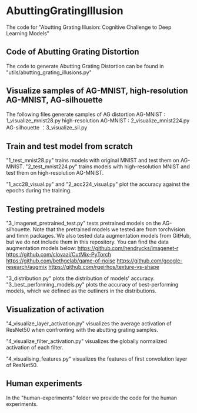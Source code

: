 # AbuttingGratingIllusion
The code for "Abutting Grating Illusion: Cognitive Challenge to Deep Learning Models"

## Code of Abutting Grating Distortion
The code to generate Abutting Grating Distortion can be found in "utils/abutting_grating_illusions.py"

## Visualize samples of AG-MNIST, high-resolution AG-MNIST, AG-silhouette
The following files generate samples of AG distortion
AG-MNIST : 1_visualize_mnist28.py
high-resolution AG-MNIST : 2_visualize_mnist224.py
AG-silhouette ：3_visualize_sil.py

## Train and test model from scratch
"1_test_mnist28.py" trains models with original MNIST and test them on AG-MNIST.
"2_test_mnist224.py" trains models with high-resolution MNIST and test them on high-resolution AG-MNIST.

"1_acc28_visual.py" and "2_acc224_visual.py" plot the accuracy against the epochs during the training.

## Testing pretrained models
"3_imagenet_pretrained_test.py" tests pretrained models on the AG-silhouette.
Note that the pretrained models we tested are from torchvision and timm packages.
We also tested data augmentation models from GitHub, but we do not include them in this repository.
You can find the data augmentation models below:
https://github.com/hendrycks/imagenet-r
https://github.com/clovaai/CutMix-PyTorch
https://github.com/bethgelab/game-of-noise
https://github.com/google-research/augmix
https://github.com/rgeirhos/texture-vs-shape

"3_distribution.py" plots the distribution of models' accuracy.
"3_best_performing_models.py" plots the accuracy of best-performing models, which we defined as the outliners in the distributions.

## Visualization of activation
"4_visualize_layer_activation.py" visualizes the average activation of ResNet50 when confronting with the abutting grating samples.

"4_visualize_filter_activation.py" visualizes the globally normalized activation of each filter.

"4_visualising_features.py" visualizes the features of first convolution layer of ResNet50.


## Human experiments
In the "human-experiments" folder we provide the code for the human experiments.
